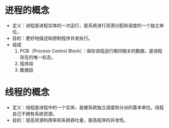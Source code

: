 # 进程的概念

- 定义：进程是进程实体的一次运行，是系统进行资源分配和调度的一个独立单位。
- 目的：更好地描述和控制程序并发执行。
- 组成
  1. PCB（Process Control Block）：保存进程运行期间相关的数据，是进程存在的唯一标志。
  2. 程序段
  3. 数据段

# 线程的概念

- 定义：线程是进程中的一个实体，是被系统独立调度和分派的基本单位，线程自己不拥有系统资源。
- 目的：提高资源利用率和系统吞吐量，提高程序的并发性。